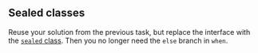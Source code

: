## Sealed classes

Reuse your solution from the previous task, but replace the interface
with the [`sealed` class](https://kotlinlang.org/docs/sealed-classes.html).
Then you no longer need the `else` branch in `when`. 
